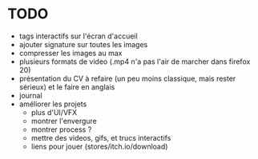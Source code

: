 # TODO
* tags interactifs sur l'écran d'accueil
* ajouter signature sur toutes les images
* compresser les images au max
* plusieurs formats de video (.mp4 n'a pas l'air de marcher dans firefox 20)
* présentation du CV à refaire (un peu moins classique, mais rester sérieux) et le faire en anglais
* journal
* améliorer les projets
	* plus d'UI/VFX
	* montrer l'envergure
	* montrer process ?
	* mettre des videos, gifs, et trucs interactifs
	* liens pour jouer (stores/itch.io/download)